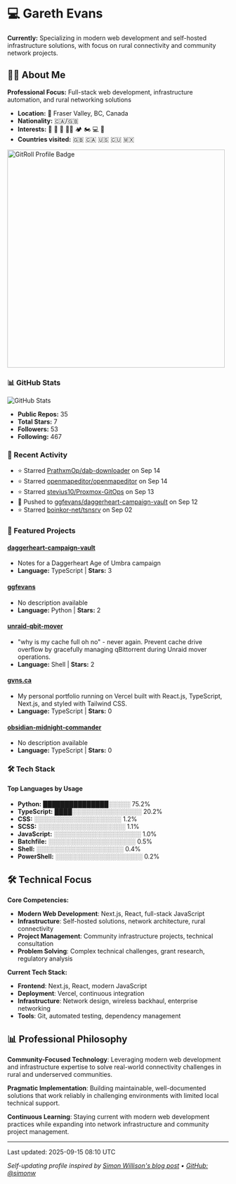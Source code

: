 
# 💻 Gareth Evans

**Currently:** Specializing in modern web development and self-hosted infrastructure solutions, with focus on rural connectivity and community network projects.

## 🧑‍💻 About Me

**Professional Focus:** Full-stack web development, infrastructure automation, and rural networking solutions

- **Location:** 📍 Fraser Valley, BC, Canada
- **Nationality:** 🇨🇦/🇬🇧
- **Interests:** 🏃 🥋 🥊 💪🏽 🏕 🏍 💻 🛫
- **Countries visited:** 🇬🇧 🇨🇦 🇺🇸 🇨🇺 🇲🇽

<a href="https://gitroll.io/profile/u4ZwDBdJejhWlx0XGDQ7f3d1XOkF3" target="_blank"><img src="https://gitroll.io/api/badges/profiles/v1/u4ZwDBdJejhWlx0XGDQ7f3d1XOkF3?theme=dracula" alt="GitRoll Profile Badge" width="495"/></a>
<!-- STATS_START -->

### 📊 GitHub Stats

![GitHub Stats](https://github-readme-stats.vercel.app/api?username=ggfevans&show_icons=true&theme=dracula)

- **Public Repos:** 35
- **Total Stars:** 7
- **Followers:** 53
- **Following:** 467

<!-- STATS_END -->

<!-- ACTIVITY_START -->
### 🚀 Recent Activity

- ⭐ Starred [PrathxmOp/dab-downloader](https://github.com/PrathxmOp/dab-downloader) on Sep 14
- ⭐ Starred [openmapeditor/openmapeditor](https://github.com/openmapeditor/openmapeditor) on Sep 14
- ⭐ Starred [stevius10/Proxmox-GitOps](https://github.com/stevius10/Proxmox-GitOps) on Sep 13
- 🔨 Pushed to [ggfevans/daggerheart-campaign-vault](https://github.com/ggfevans/daggerheart-campaign-vault) on Sep 12
- ⭐ Starred [boinkor-net/tsnsrv](https://github.com/boinkor-net/tsnsrv) on Sep 02
<!-- ACTIVITY_END -->

<!-- PROJECTS_START -->
### 💼 Featured Projects

#### [daggerheart-campaign-vault](https://github.com/ggfevans/daggerheart-campaign-vault)
- Notes for a Daggerheart Age of Umbra campaign
- **Language:** TypeScript | **Stars:** 3

#### [ggfevans](https://github.com/ggfevans/ggfevans)
- No description available
- **Language:** Python | **Stars:** 2

#### [unraid-qbit-mover](https://github.com/ggfevans/unraid-qbit-mover)
- "why is my cache full oh no" - never again. Prevent cache drive overflow by gracefully managing qBittorrent during Unraid mover operations.
- **Language:** Shell | **Stars:** 2

#### [gvns.ca](https://github.com/ggfevans/gvns.ca)
- My personal portfolio running on Vercel built with React.js, TypeScript, Next.js, and styled with Tailwind CSS.
- **Language:** TypeScript | **Stars:** 0

#### [obsidian-midnight-commander](https://github.com/ggfevans/obsidian-midnight-commander)
- No description available
- **Language:** TypeScript | **Stars:** 0

<!-- PROJECTS_END -->

<!-- SKILLS_START -->
### 🛠️ Tech Stack

#### Top Languages by Usage
- **Python:** ███████████████░░░░░ 75.2%
- **TypeScript:** ████░░░░░░░░░░░░░░░░ 20.2%
- **CSS:** ░░░░░░░░░░░░░░░░░░░░ 1.2%
- **SCSS:** ░░░░░░░░░░░░░░░░░░░░ 1.1%
- **JavaScript:** ░░░░░░░░░░░░░░░░░░░░ 1.0%
- **Batchfile:** ░░░░░░░░░░░░░░░░░░░░ 0.5%
- **Shell:** ░░░░░░░░░░░░░░░░░░░░ 0.4%
- **PowerShell:** ░░░░░░░░░░░░░░░░░░░░ 0.2%
<!-- SKILLS_END -->

## 🛠 Technical Focus

**Core Competencies:**
- **Modern Web Development**: Next.js, React, full-stack JavaScript
- **Infrastructure**: Self-hosted solutions, network architecture, rural connectivity
- **Project Management**: Community infrastructure projects, technical consultation
- **Problem Solving**: Complex technical challenges, grant research, regulatory analysis

**Current Tech Stack:**
- **Frontend**: Next.js, React, modern JavaScript
- **Deployment**: Vercel, continuous integration
- **Infrastructure**: Network design, wireless backhaul, enterprise networking
- **Tools**: Git, automated testing, dependency management

## 📊 Professional Philosophy

**Community-Focused Technology**: Leveraging modern web development and infrastructure expertise to solve real-world connectivity challenges in rural and underserved communities.

**Pragmatic Implementation**: Building maintainable, well-documented solutions that work reliably in challenging environments with limited local technical support.

**Continuous Learning**: Staying current with modern web development practices while expanding into network infrastructure and community project management.

---

<!-- LAST_UPDATED -->Last updated: 2025-09-15 08:10 UTC<!-- LAST_UPDATED_END -->

*Self-updating profile inspired by [Simon Willison's blog post](https://simonwillison.net/2020/Jul/10/self-updating-profile-readme/) • [GitHub: @simonw](https://github.com/simonw)*

